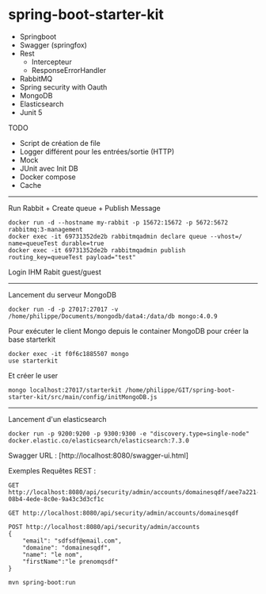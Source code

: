 # spring-boot-starter-kit

* Springboot
* Swagger (springfox)
* Rest
    - Intercepteur
    - ResponseErrorHandler
* RabbitMQ
* Spring security with Oauth
* MongoDB
* Elasticsearch  
* Junit 5

TODO

* Script de création de file
* Logger différent pour les entrées/sortie (HTTP)
* Mock
* JUnit avec Init DB
* Docker compose
* Cache
--------------------------------------------

Run Rabbit + Create queue + Publish Message

```
docker run -d --hostname my-rabbit -p 15672:15672 -p 5672:5672 rabbitmq:3-management
docker exec -it 69731352de2b rabbitmqadmin declare queue --vhost=/ name=queueTest durable=true
docker exec -it 69731352de2b rabbitmqadmin publish routing_key=queueTest payload="test"
```
Login IHM Rabit guest/guest

--------------------------------------
Lancement du serveur MongoDB 
```
docker run -d -p 27017:27017 -v /home/philippe/Documents/mongodb/data4:/data/db mongo:4.0.9
```
Pour exécuter le client Mongo depuis le container MongoDB pour créer la base starterkit
```
docker exec -it f0f6c1885507 mongo
use starterkit
```
Et créer le user
```
mongo localhost:27017/starterkit /home/philippe/GIT/spring-boot-starter-kit/src/main/config/initMongoDB.js
```

-------------------------
Lancement d'un elasticsearch
```
docker run -p 9200:9200 -p 9300:9300 -e "discovery.type=single-node" docker.elastic.co/elasticsearch/elasticsearch:7.3.0
```


Swagger URL : [http://localhost:8080/swagger-ui.html]

Exemples Requêtes REST :

```
GET http://localhost:8080/api/security/admin/accounts/domainesqdf/aee7a221-08b4-4ede-8c0e-9a43c3d3cf1c
```

```
GET http://localhost:8080/api/security/admin/accounts/domainesqdf
```

```
POST http://localhost:8080/api/security/admin/accounts
{
	"email": "sdfsdf@email.com",
	"domaine": "domainesqdf",
	"name": "le nom",
	"firstName":"le prenomqsdf"
}
```

```
mvn spring-boot:run
```
